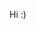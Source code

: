Hi :)

<!---
Menymeg/Menymeg is a ✨ special ✨ repository because its `README.md` (this file) appears on your GitHub profile.
You can click the Preview link to take a look at your changes.
--->
